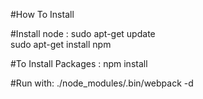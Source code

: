 #How To Install

#Install node : 
sudo apt-get update <br/>
sudo apt-get install npm <br/>

#To Install Packages :
npm install 

#Run with:
./node_modules/.bin/webpack -d


